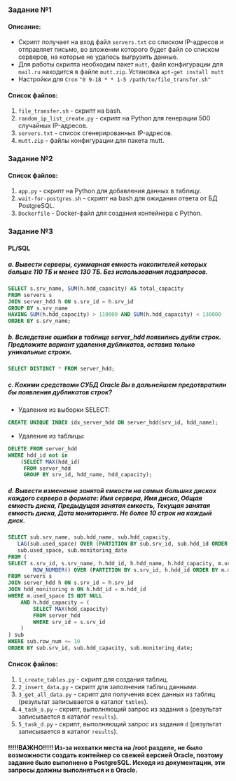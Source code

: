 ### Задание №1

#### Описание:
* Скрипт получает на вход файл `servers.txt` со списком IP-адресов и отправляет письмо, во вложении которого будет файл со списком серверов, на которые не удалось выгрузить данные.
* Для работы скрипта необходим пакет `mutt`, файл конфигурации для `mail.ru` находится в файле `mutt.zip`. 
Установка `apt-get install mutt`
* Настройки для `Cron` `"0 9-18 * * 1-5 /path/to/file_transfer.sh"`

#### Список файлов:
1. `file_transfer.sh` - скрипт на bash.
2. `random_ip_list_create.py` - скрипт на Python для генерации 500 случайных IP-адресов.
3. `servers.txt` - список сгенерированных IP-адресов.
4. `mutt.zip` - файлы конфигурации для пакета mutt.



### Задание №2

#### Список файлов:
1. `app.py` - скрипт на Python для добавления данных в таблицу.
2. `wait-for-postgres.sh` - скрипт на bash для ожидания ответа от БД PostgreSQL.
3. `Dockerfile` - Docker-файл для создания контейнера с Python.



### Задание №3

#### PL/SQL

##### a. Вывести серверы, суммарная емкость накопителей которых больше 110 ТБ и менее 130 ТБ. Без использования подзапросов.
```sql
SELECT s.srv_name, SUM(h.hdd_capacity) AS total_capacity
FROM servers s
JOIN server_hdd h ON s.srv_id = h.srv_id
GROUP BY s.srv_name
HAVING SUM(h.hdd_capacity) > 110000 AND SUM(h.hdd_capacity) < 130000
ORDER BY s.srv_name;
```

##### b. Вследствие ошибки в таблице server_hdd появились дубли строк. Предложите вариант удаления дубликатов, оставив только уникальные строки.
```sql
SELECT DISTINCT * FROM server_hdd;
```

##### c. Какими средствами СУБД Oracle Вы в дальнейшем предотвратили бы появления дубликатов строк?
* Удаление из выборки SELECT:
```sql
CREATE UNIQUE INDEX idx_server_hdd ON server_hdd(srv_id, hdd_name);
```
* Удаление из таблицы:
```sql
DELETE FROM server_hdd
WHERE hdd_id not in
    (SELECT MAX(hdd_id)
     FROM server_hdd
     GROUP BY srv_id, hdd_name, hdd_capacity);

```

##### d. Вывести изменение занятой емкости на самых больших дисках каждого сервера в формате: Имя сервера, Имя диска, Общая емкость диска, Предыдущая занятая емкость, Текущая занятая емкость диска, Дата мониторинга. Не более 10 строк на каждый диск.
```sql
SELECT sub.srv_name, sub.hdd_name, sub.hdd_capacity, 
   LAG(sub.used_space) OVER (PARTITION BY sub.srv_id, sub.hdd_id ORDER BY sub.monitoring_date) as prev_used_space,
   sub.used_space, sub.monitoring_date
FROM (
SELECT s.srv_id, s.srv_name, h.hdd_id, h.hdd_name, h.hdd_capacity, m.used_space, m.monitoring_date,
        ROW_NUMBER() OVER (PARTITION BY s.srv_id, h.hdd_id ORDER BY m.monitoring_date DESC) as row_num
FROM servers s
JOIN server_hdd h ON s.srv_id = h.srv_id
JOIN hdd_monitoring m ON h.hdd_id = m.hdd_id
WHERE m.used_space IS NOT NULL
    AND h.hdd_capacity = (
        SELECT MAX(hdd_capacity) 
        FROM server_hdd 
        WHERE srv_id = s.srv_id
    )
) sub
WHERE sub.row_num <= 10
ORDER BY sub.srv_id, sub.hdd_capacity, sub.monitoring_date;
```

#### Список файлов:
1. `1_create_tables.py` - скрипт для создания таблиц.
2. `2_insert_data.py` - скрипт для заполнения таблиц данными.
3. `3_get_all_data.py` - скрипт для получения всех данных из таблиц (результат записывается в каталог `tables`).
4. `4_task_a.py` - скрипт, выполняющий запрос из задания `a` (результат записывается в каталог `results`).
5. `5_task_d.py` - скрипт, выполняющий запрос из задания `d` (результат записывается в каталог `results`).

#### !!!!!ВАЖНО!!!!! Из-за нехватки места на /root разделе, не было возможности создать контейнер со свежей версией Oracle, поэтому задание было выполнено в PostgreSQL. Исходя из документации, эти запросы должны выполняться и в Oracle. 